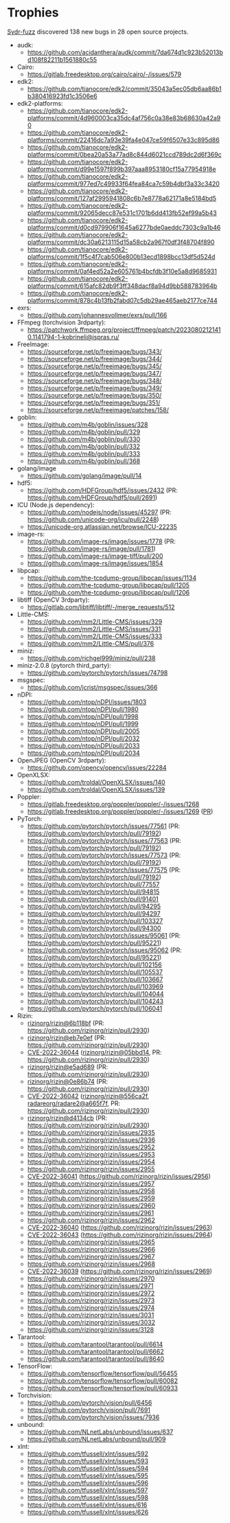 # Trophies

[Sydr-fuzz](https://sydr-fuzz.github.io) discovered
138 new bugs in
28 open source projects.

* audk:
    * <https://github.com/acidanthera/audk/commit/7da674d1c923b52013bd108f82211b1561880c55>
* Cairo:
    * <https://gitlab.freedesktop.org/cairo/cairo/-/issues/579>
* edk2:
    * <https://github.com/tianocore/edk2/commit/35043a5ec05db6aa86b1b380416923fd1c3506e6>
* edk2-platforms:
    * <https://github.com/tianocore/edk2-platforms/commit/4d960003ca35dc4af756c0a38e83b68630a42a90>
    * <https://github.com/tianocore/edk2-platforms/commit/22416dc7a93e39fa4e047ce59f6507e33c895d86>
    * <https://github.com/tianocore/edk2-platforms/commit/0bea20a53a77ad8c844d6021ccd789dc2d6f369c>
    * <https://github.com/tianocore/edk2-platforms/commit/d99e1597f899b397aaa8953180cf15a77954918e>
    * <https://github.com/tianocore/edk2-platforms/commit/977ed7c49933f64fea84ca7c59b4dbf3a33c3420>
    * <https://github.com/tianocore/edk2-platforms/commit/127af2995941808c6b7e8778a62171a8e5184bd5>
    * <https://github.com/tianocore/edk2-platforms/commit/92065decc87e531c1701b6dd413fb52ef99a5b43>
    * <https://github.com/tianocore/edk2-platforms/commit/d0cd979906f1645a6277bde0aeddc7303c9a1b46>
    * <https://github.com/tianocore/edk2-platforms/commit/dc30a6213115d15a58cb2a967f0df3f48704f890>
    * <https://github.com/tianocore/edk2-platforms/commit/1f5c4f7cab506e800b13ecd1898bcc13df5d524d>
    * <https://github.com/tianocore/edk2-platforms/commit/0af4ed52a2e605761b4bcfdb3f10e5a8d9685931>
    * <https://github.com/tianocore/edk2-platforms/commit/615afc82db9f3ff348dacf8a94d9bb588783964b>
    * <https://github.com/tianocore/edk2-platforms/commit/878c4b13fb2fabd07c5db29ae465aeb2177ce744>
* exrs:
    * <https://github.com/johannesvollmer/exrs/pull/166>
* FFmpeg (torchvision 3rdparty):
    * <https://patchwork.ffmpeg.org/project/ffmpeg/patch/20230802121410.1141794-1-kobrineli@ispras.ru/>
* FreeImage:
    * <https://sourceforge.net/p/freeimage/bugs/343/>
    * <https://sourceforge.net/p/freeimage/bugs/344/>
    * <https://sourceforge.net/p/freeimage/bugs/345/>
    * <https://sourceforge.net/p/freeimage/bugs/347/>
    * <https://sourceforge.net/p/freeimage/bugs/348/>
    * <https://sourceforge.net/p/freeimage/bugs/349/>
    * <https://sourceforge.net/p/freeimage/bugs/350/>
    * <https://sourceforge.net/p/freeimage/bugs/351/>
    * <https://sourceforge.net/p/freeimage/patches/158/>
* goblin:
    * <https://github.com/m4b/goblin/issues/328>
    * <https://github.com/m4b/goblin/pull/329>
    * <https://github.com/m4b/goblin/pull/330>
    * <https://github.com/m4b/goblin/pull/332>
    * <https://github.com/m4b/goblin/pull/333>
    * <https://github.com/m4b/goblin/pull/368>
* golang/image
    * <https://github.com/golang/image/pull/14>
* hdf5:
    * <https://github.com/HDFGroup/hdf5/issues/2432> (PR: <https://github.com/HDFGroup/hdf5/pull/2691>)
* ICU (Node.js dependency):
    * <https://github.com/nodejs/node/issues/45297> (PR: <https://github.com/unicode-org/icu/pull/2248>)
    * <https://unicode-org.atlassian.net/browse/ICU-22235>
* image-rs:
    * <https://github.com/image-rs/image/issues/1778> (PR: <https://github.com/image-rs/image/pull/1781>)
    * <https://github.com/image-rs/image-tiff/pull/200>
    * <https://github.com/image-rs/image/issues/1854>
* libpcap:
    * <https://github.com/the-tcpdump-group/libpcap/issues/1134>
    * <https://github.com/the-tcpdump-group/libpcap/pull/1205>
    * <https://github.com/the-tcpdump-group/libpcap/pull/1206>
* libtiff (OpenCV 3rdparty):
    * <https://gitlab.com/libtiff/libtiff/-/merge_requests/512>
* Little-CMS:
    * <https://github.com/mm2/Little-CMS/issues/329>
    * <https://github.com/mm2/Little-CMS/issues/331>
    * <https://github.com/mm2/Little-CMS/issues/333>
    * <https://github.com/mm2/Little-CMS/pull/376>
* miniz:
    * <https://github.com/richgel999/miniz/pull/238>
* miniz-2.0.8 (pytorch third\_party):
    * <https://github.com/pytorch/pytorch/issues/74798>
* msgspec:
    * <https://github.com/jcrist/msgspec/issues/366>
* nDPI:
    * <https://github.com/ntop/nDPI/issues/1803>
    * <https://github.com/ntop/nDPI/pull/1980>
    * <https://github.com/ntop/nDPI/pull/1998>
    * <https://github.com/ntop/nDPI/pull/1999>
    * <https://github.com/ntop/nDPI/pull/2005>
    * <https://github.com/ntop/nDPI/pull/2032>
    * <https://github.com/ntop/nDPI/pull/2033>
    * <https://github.com/ntop/nDPI/pull/2034>
* OpenJPEG (OpenCV 3rdparty):
    * <https://github.com/opencv/opencv/issues/22284>
* OpenXLSX:
    * <https://github.com/troldal/OpenXLSX/issues/140>
    * <https://github.com/troldal/OpenXLSX/issues/139>
* Poppler:
    * <https://gitlab.freedesktop.org/poppler/poppler/-/issues/1268>
    * <https://gitlab.freedesktop.org/poppler/poppler/-/issues/1269> ([PR](https://gitlab.freedesktop.org/poppler/poppler/-/merge_requests/1221))
* PyTorch:
    * <https://github.com/pytorch/pytorch/issues/77561> (PR: <https://github.com/pytorch/pytorch/pull/79192>)
    * <https://github.com/pytorch/pytorch/issues/77563> (PR: <https://github.com/pytorch/pytorch/pull/79192>)
    * <https://github.com/pytorch/pytorch/issues/77573> (PR: <https://github.com/pytorch/pytorch/pull/79192>)
    * <https://github.com/pytorch/pytorch/issues/77575> (PR: <https://github.com/pytorch/pytorch/pull/79192>)
    * <https://github.com/pytorch/pytorch/pull/77557>
    * <https://github.com/pytorch/pytorch/pull/94815>
    * <https://github.com/pytorch/pytorch/pull/91401>
    * <https://github.com/pytorch/pytorch/pull/94295>
    * <https://github.com/pytorch/pytorch/pull/94297>
    * <https://github.com/pytorch/pytorch/pull/103327>
    * <https://github.com/pytorch/pytorch/pull/94300>
    * <https://github.com/pytorch/pytorch/issues/95061> (PR: <https://github.com/pytorch/pytorch/pull/95221>)
    * <https://github.com/pytorch/pytorch/issues/95062> (PR: <https://github.com/pytorch/pytorch/pull/95221>)
    * <https://github.com/pytorch/pytorch/pull/102156>
    * <https://github.com/pytorch/pytorch/pull/105537>
    * <https://github.com/pytorch/pytorch/pull/103667>
    * <https://github.com/pytorch/pytorch/pull/103969>
    * <https://github.com/pytorch/pytorch/pull/104044>
    * <https://github.com/pytorch/pytorch/pull/104243>
    * <https://github.com/pytorch/pytorch/pull/106041>
* Rizin:
    * [rizinorg/rizin@6b118bf](https://github.com/rizinorg/rizin/commit/6b118bf67300182cb068d9e9bb23e85bd052bf86) (PR: <https://github.com/rizinorg/rizin/pull/2930>)
    * [rizinorg/rizin@eb7e0ef](https://github.com/rizinorg/rizin/commit/eb7e0efe3876a3b9322d0a74860b40010fd6b1cf) (PR: <https://github.com/rizinorg/rizin/pull/2930>)
    * [CVE-2022-36044](https://cve.mitre.org/cgi-bin/cvename.cgi?name=CVE-2022-36044) ([rizinorg/rizin@05bbd14](https://github.com/rizinorg/rizin/commit/05bbd147caccc60162d6fba9baaaf24befa281cd), PR: <https://github.com/rizinorg/rizin/pull/2930>)
    * [rizinorg/rizin@e5ad689](https://github.com/rizinorg/rizin/commit/e5ad689fc9407ad6f3b53de80c7102c0b1f9d017) (PR: <https://github.com/rizinorg/rizin/pull/2930>)
    * [rizinorg/rizin@0e86b74](https://github.com/rizinorg/rizin/commit/0e86b74b1d18ca5689dec02976b43eeeac91cca0) (PR: <https://github.com/rizinorg/rizin/pull/2930>)
    * [CVE-2022-36042](https://cve.mitre.org/cgi-bin/cvename.cgi?name=CVE-2022-36042) ([rizinorg/rizin@556ca2f](https://github.com/rizinorg/rizin/commit/556ca2f9eef01ec0f4a76d1fbacfcf3a87a44810), [radareorg/radare2@a665f7f](https://github.com/radareorg/radare2/commit/a665f7fef30325e014af979e69a16150f164c3a2), PR: <https://github.com/rizinorg/rizin/pull/2930>)
    * [rizinorg/rizin@d4134cb](https://github.com/rizinorg/rizin/commit/d4134cb58c2504846320a1e4d56c9137cf95efc2) (PR: <https://github.com/rizinorg/rizin/pull/2930>)
    * <https://github.com/rizinorg/rizin/issues/2935>
    * <https://github.com/rizinorg/rizin/issues/2936>
    * <https://github.com/rizinorg/rizin/issues/2952>
    * <https://github.com/rizinorg/rizin/issues/2953>
    * <https://github.com/rizinorg/rizin/issues/2954>
    * <https://github.com/rizinorg/rizin/issues/2955>
    * [CVE-2022-36041](https://nvd.nist.gov/vuln/detail/CVE-2022-36041) (<https://github.com/rizinorg/rizin/issues/2956>)
    * <https://github.com/rizinorg/rizin/issues/2957>
    * <https://github.com/rizinorg/rizin/issues/2958>
    * <https://github.com/rizinorg/rizin/issues/2959>
    * <https://github.com/rizinorg/rizin/issues/2960>
    * <https://github.com/rizinorg/rizin/issues/2961>
    * <https://github.com/rizinorg/rizin/issues/2962>
    * [CVE-2022-36040](https://nvd.nist.gov/vuln/detail/CVE-2022-36040) (<https://github.com/rizinorg/rizin/issues/2963>)
    * [CVE-2022-36043](https://nvd.nist.gov/vuln/detail/CVE-2022-36043) (<https://github.com/rizinorg/rizin/issues/2964>)
    * <https://github.com/rizinorg/rizin/issues/2965>
    * <https://github.com/rizinorg/rizin/issues/2966>
    * <https://github.com/rizinorg/rizin/issues/2967>
    * <https://github.com/rizinorg/rizin/issues/2968>
    * [CVE-2022-36039](https://nvd.nist.gov/vuln/detail/CVE-2022-36039) (<https://github.com/rizinorg/rizin/issues/2969>)
    * <https://github.com/rizinorg/rizin/issues/2970>
    * <https://github.com/rizinorg/rizin/issues/2971>
    * <https://github.com/rizinorg/rizin/issues/2972>
    * <https://github.com/rizinorg/rizin/issues/2973>
    * <https://github.com/rizinorg/rizin/issues/2974>
    * <https://github.com/rizinorg/rizin/issues/3031>
    * <https://github.com/rizinorg/rizin/issues/3032>
    * <https://github.com/rizinorg/rizin/issues/3128>
* Tarantool:
    * <https://github.com/tarantool/tarantool/pull/6614>
    * <https://github.com/tarantool/tarantool/pull/6662>
    * <https://github.com/tarantool/tarantool/pull/8640>
* TensorFlow:
    * <https://github.com/tensorflow/tensorflow/pull/56455>
    * <https://github.com/tensorflow/tensorflow/pull/60082>
    * <https://github.com/tensorflow/tensorflow/pull/60933>
* Torchvision:
    * <https://github.com/pytorch/vision/pull/6456>
    * <https://github.com/pytorch/vision/pull/7691>
    * <https://github.com/pytorch/vision/issues/7936>
* unbound:
    * <https://github.com/NLnetLabs/unbound/issues/637>
    * <https://github.com/NLnetLabs/unbound/pull/909>
* xlnt:
    * <https://github.com/tfussell/xlnt/issues/592>
    * <https://github.com/tfussell/xlnt/issues/593>
    * <https://github.com/tfussell/xlnt/issues/594>
    * <https://github.com/tfussell/xlnt/issues/595>
    * <https://github.com/tfussell/xlnt/issues/596>
    * <https://github.com/tfussell/xlnt/issues/597>
    * <https://github.com/tfussell/xlnt/issues/598>
    * <https://github.com/tfussell/xlnt/issues/616>
    * <https://github.com/tfussell/xlnt/issues/626>
